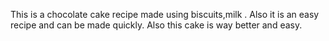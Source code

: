 This is a chocolate cake recipe made using biscuits,milk .
Also it is an easy recipe and can be made quickly.
Also this cake is way better and easy.